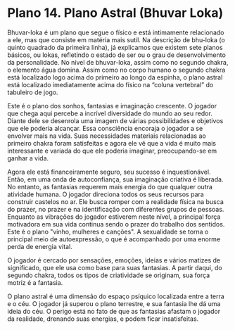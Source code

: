 # Plano 14. Plano Astral (Bhuvar Loka)

Bhuvar-loka é um plano que segue o físico e está intimamente relacionado a ele, mas que consiste em matéria mais sutil. Na descrição de bhu-loka (o quinto quadrado da primeira linha), já explicamos que existem sete planos básicos, ou lokas, refletindo o estado de ser ou o grau de desenvolvimento da personalidade. No nível de bhuvar-loka, assim como no segundo chakra, o elemento água domina. Assim como no corpo humano o segundo chakra está localizado logo acima do primeiro ao longo da espinha, o plano astral está localizado imediatamente acima do físico na “coluna vertebral” do tabuleiro de jogo.

Este é o plano dos sonhos, fantasias e imaginação crescente. O jogador que chega aqui percebe a incrível diversidade do mundo ao seu redor. Diante dele se desenrola uma imagem de várias possibilidades e objetivos que ele poderia alcançar. Essa consciência encoraja o jogador a se envolver mais na vida. Suas necessidades materiais relacionadas ao primeiro chakra foram satisfeitas e agora ele vê que a vida é muito mais interessante e variada do que ele poderia imaginar, preocupando-se em ganhar a vida.

Agora ele está financeiramente seguro, seu sucesso é inquestionável. Então, em uma onda de autoconfiança, sua imaginação criativa é liberada. No entanto, as fantasias requerem mais energia do que qualquer outra atividade humana. O jogador direciona todos os seus recursos para construir castelos no ar. Ele busca romper com a realidade física na busca do prazer, no prazer e na identificação com diferentes grupos de pessoas. Enquanto as vibrações do jogador estiverem neste nível, a principal força motivadora em sua vida continua sendo o prazer do trabalho dos sentidos. Este é o plano "vinho, mulheres e canções". A sexualidade se torna o principal meio de autoexpressão, o que é acompanhado por uma enorme perda de energia vital.

O jogador é cercado por sensações, emoções, ideias e vários matizes de significado, que ele usa como base para suas fantasias. A partir daqui, do segundo chakra, todos os tipos de criatividade se originam, sua força motriz é a fantasia.

O plano astral é uma dimensão do espaço psíquico localizada entre a terra e o céu. O jogador já superou o plano terrestre, e sua fantasia lhe dá uma ideia do céu. O perigo está no fato de que as fantasias afastam o jogador da realidade, drenando suas energias, e podem ficar insatisfeitas.
